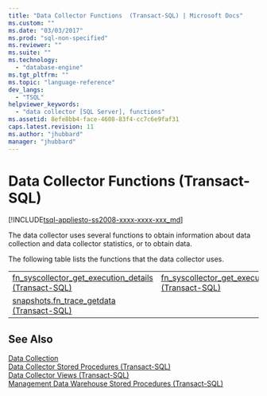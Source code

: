 ```yaml
---
title: "Data Collector Functions  (Transact-SQL) | Microsoft Docs"
ms.custom: ""
ms.date: "03/03/2017"
ms.prod: "sql-non-specified"
ms.reviewer: ""
ms.suite: ""
ms.technology: 
  - "database-engine"
ms.tgt_pltfrm: ""
ms.topic: "language-reference"
dev_langs: 
  - "TSQL"
helpviewer_keywords: 
  - "data collector [SQL Server], functions"
ms.assetid: 8efe8bb4-face-4608-83f4-cc7c6e9faf31
caps.latest.revision: 11
ms.author: "jhubbard"
manager: "jhubbard"
---
```

# Data Collector Functions  (Transact-SQL)
[!INCLUDE[tsql-appliesto-ss2008-xxxx-xxxx-xxx_md](../../../database-engine/configure/windows/includes/tsql-appliesto-ss2008-xxxx-xxxx-xxx-md.md)]

  The data collector uses several functions to obtain information about data collection and data collector statistics, or to obtain data.  
  
 The following table lists the functions that the data collector uses.  
  
|||  
|-|-|  
|[fn_syscollector_get_execution_details &#40;Transact-SQL&#41;](../../../relational-databases/reference/system-functions/fn-syscollector-get-execution-details-transact-sql.md)|[fn_syscollector_get_execution_stats &#40;Transact-SQL&#41;](../../../relational-databases/reference/system-functions/fn-syscollector-get-execution-stats-transact-sql.md)|  
|[snapshots.fn_trace_getdata &#40;Transact-SQL&#41;](../../../relational-databases/reference/system-functions/snapshots.fn-trace-getdata-transact-sql.md)||  
  
## See Also  
 [Data Collection](../../../relational-databases/data-collection/data-collection.md)   
 [Data Collector Stored Procedures &#40;Transact-SQL&#41;](../../../relational-databases/reference/system-stored-procedures/data-collector-stored-procedures-transact-sql.md)   
 [Data Collector Views &#40;Transact-SQL&#41;](../../../relational-databases/reference/system-catalog-views/data-collector-views-transact-sql.md)   
 [Management Data Warehouse Stored Procedures &#40;Transact-SQL&#41;](../../../relational-databases/reference/system-stored-procedures/management-data-warehouse-stored-procedures-transact-sql.md)  
  
  